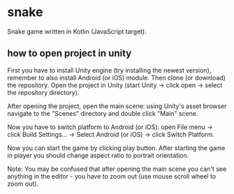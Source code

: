 # snake

Snake game written in Kotlin (JavaScript target).

## how to open project in unity

First you have to install Unity engine (try installing the newest version), remember to also install Android (or iOS) module.
Then clone (or download) the repository.
Open the project in Unity (start Unity -> click open -> select the repository directory).

After opening the project, open the main scene: using Unity's asset browser navigate to the "Scenes" directory and double click "Main" scene.

Now you have to switch platform to Android (or iOS): open File menu -> click Build Settings... -> Select Android (or iOS) -> click Switch Platform.

Now you can start the game by clicking play button. After starting the game in player you should change aspect ratio to portrait orientation.

Note: You may be confused that after opening the main scene you can't see anything in the editor - you have to zoom out (use mouse scroll wheel to zoom out).
